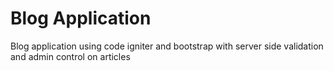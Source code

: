 # Blog Application
Blog application using code igniter and bootstrap with server side validation and admin control on articles



